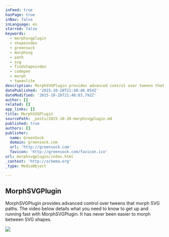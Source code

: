 ```yaml
---
inFeed: true
hasPage: true
inNav: false
inLanguage: en
starred: false
keywords:
  - morphsvgplugin
  - shapeindex
  - greensock
  - morphsvg
  - path
  - svg
  - findshapeindex
  - codepen
  - morph
  - tweenlite
description: MorphSVGPlugin provides advanced control over tweens that morph SVG paths. The video below details what you need to know to get up and running fast with MorphSVGPlugin. It has never been easier to morph between SVG shapes.
datePublished: '2015-10-28T21:48:46.054Z'
dateModified: '2015-10-28T21:48:03.792Z'
author: []
related: []
app_links: []
title: MorphSVGPlugin
sourcePath: _posts/2015-10-28-morphsvgplugin.md
published: true
authors: []
publisher:
  name: GreenSock
  domain: greensock.com
  url: 'http://greensock.com'
  favicon: 'http://greensock.com/favicon.ico'
url: morphsvgplugin/index.html
_context: 'http://schema.org'
_type: MediaObject

---
```

<article style=""><h1>MorphSVGPlugin</h1><p>MorphSVGPlugin provides advanced control over tweens that morph SVG paths. The video below details what you need to know to get up and running fast with MorphSVGPlugin. It has never been easier to morph between SVG shapes.</p><img src="http://greensock.com/wp-content/uploads/2015/10/morphsvg-thumbnail.gif" /></article>